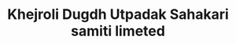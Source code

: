 ---
title: "Khejroli Dugdh Utpadak Sahakari samiti limeted"
url: /khejroli/khejroli-dugdh-utpadak-sahakari-samiti-limeted/
shop: Milch
---